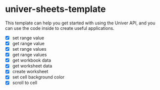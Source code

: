 # univer-sheets-template

This template can help you get started with using the Univer API, and you can use the code inside to create useful applications.

- [x] set range value
- [x] get range value
- [x] set range values
- [x] get range values
- [x] get workbook data
- [x] get worksheet data
- [x] create worksheet
- [x] set cell background color
- [x] scroll to cell